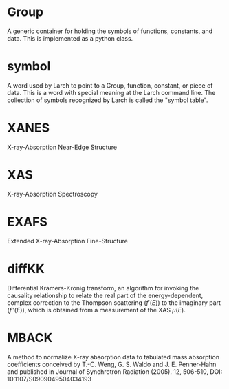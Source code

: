 # Group

A generic container for holding the symbols of functions, constants,
and data.  This is implemented as a python class.

# symbol

A word used by Larch to point to a Group, function, constant, or piece
of data.  This is a word with special meaning at the Larch command
line.  The collection of symbols recognized by Larch is called the
"symbol table".

# XANES

X-ray-Absorption Near-Edge Structure

# XAS

X-ray-Absorption Spectroscopy

# EXAFS

Extended X-ray-Absorption Fine-Structure

# diffKK

Differential Kramers-Kronig transform, an algorithm for invoking the
causality relationship to relate the real part of the
energy-dependent, complex correction to the Thompson scattering
($f'(E)$) to the imaginary part ($f''(E)$), which is obtained from a
measurement of the XAS $\mu(E)$.

# MBACK

A method to normalize X-ray absorption data to tabulated mass
absorption coefficients conceived by T.-C. Weng, G. S. Waldo and
J. E. Penner-Hahn and published in Journal of Synchrotron Radiation
(2005). 12, 506-510, DOI: 10.1107/S0909049504034193
